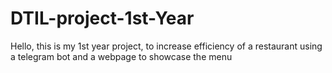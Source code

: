 # DTIL-project-1st-Year
Hello, this is my 1st year project, to increase efficiency of a restaurant using a telegram bot and a webpage to showcase the menu
